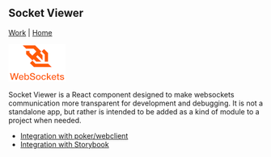 ## Socket Viewer

[Work](../) | [Home](../../..)

![Featured Image](images/websockets.png "Featured Image")

Socket Viewer is a React component designed to make websockets communication more transparent for development and debugging. It is not a standalone app, but rather is intended to be added as a kind of module to a project when needed.

- [Integration with poker/webclient](poker-webclient-integration)
- [Integration with Storybook](storybook-integration)
